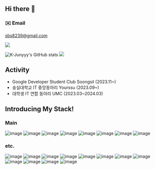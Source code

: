 ## Hi there 👋

### ✉️ Email
sbs8239@gmail.com

<!--![Anurag's GitHub stats](https://github-readme-stats.vercel.app/api?username=shon5544&show_icons=true&theme=radical) -->
![](http://github-profile-summary-cards.vercel.app/api/cards/profile-details?username=shon5544&theme=nord_bright)
<!--![](http://github-profile-summary-cards.vercel.app/api/cards/repos-per-language?username=shon5544&theme=nord_bright) -->
![K-Junyyy's GitHub stats](https://github-readme-stats.vercel.app/api?username=shon5544&show_icons=true&theme=dracula)
![](http://github-profile-summary-cards.vercel.app/api/cards/stats?username=shon5544&theme=nord_bright)

## Activity
- Google Developer Student Club Soongsil (2023.11~)
- 숭실대학교 IT 중앙동아리 Yourssu (2023.09~)
- 대학생 IT 연합 동아리 UMC (2023.03~2024.03)

## Introducing My Stack!

### Main
![image](https://img.shields.io/badge/Kotlin-7F52FF?style=flat-square&logo=Kotlin&logoColor=white) ![image](https://img.shields.io/badge/Java-4479A1?style=flat-square&logo=Java&logoColor=FF9E0F) ![image](https://img.shields.io/badge/Spring_boot-6DB33F?style=flat-square&logo=Spring-Boot&logoColor=white) ![image](https://img.shields.io/badge/JPA-black?style=flat-square&logo=Server&logoColor=white) ![image](https://img.shields.io/badge/Spring_Data-68BC71?style=flat-square&logo=Spring&logoColor=white) ![image](https://img.shields.io/badge/Spring_Security-68BC71?style=flat-square&logo=SpringSecurity&logoColor=white) ![image](https://img.shields.io/badge/MySQL-4479A1?style=flat-square&logo=MySQL&logoColor=white) ![image](https://img.shields.io/badge/AWS-232F3E?style=flat-square&logo=AmazonAWS&logoColor=white)

### etc.
![image](https://img.shields.io/badge/HTML5-E34F26?style=flat-square&logo=Html5&logoColor=black) ![image](https://img.shields.io/badge/CSS3-1572B6?style=flat-square&logo=css3&logoColor=black) ![image](https://img.shields.io/badge/JavaScript-F7DF1E?style=flat-square&logo=JavaScript&logoColor=black) ![image](https://img.shields.io/badge/TypeScript-3178C6?style=flat-square&logo=TypeScript&logoColor=black) ![image](https://img.shields.io/badge/React-61DAFB?style=flat-square&logo=React&logoColor=black)
![image](https://img.shields.io/badge/React_Native-61DAFB?style=flat-square&logo=React&logoColor=black)
![image](https://img.shields.io/badge/Unity-000000?style=flat-square&logo=Unity&logoColor=white) ![image](https://img.shields.io/badge/C%23-239120?style=flat-square&logo=CSharp&logoColor=white)
![image](https://img.shields.io/badge/C-A8B9CC?style=flat-square&logo=C&logoColor=white) ![image](https://img.shields.io/badge/C++-00599C?style=flat-square&logo=c%2B%2B&logoColor=white) ![image](https://img.shields.io/badge/Python-3776AB?style=flat-square&logo=Python&logoColor=white) ![image](https://img.shields.io/badge/Qt-41CD52?style=flat-square&logo=Qt&logoColor=white)



<!--
**shon5544/shon5544** is a ✨ _special_ ✨ repository because its `README.md` (this file) appears on your GitHub profile.

Here are some ideas to get you started:

- 🔭 I’m currently working on ...
- 🌱 I’m currently learning ...
- 👯 I’m looking to collaborate on ...
- 🤔 I’m looking for help with ...
- 💬 Ask me about ...
- 📫 How to reach me: ...
- 😄 Pronouns: ...
- ⚡ Fun fact: ...
-->
